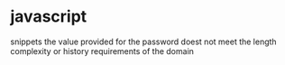 # javascript
snippets
the value provided for the password doest not meet the length complexity or history requirements of the domain
